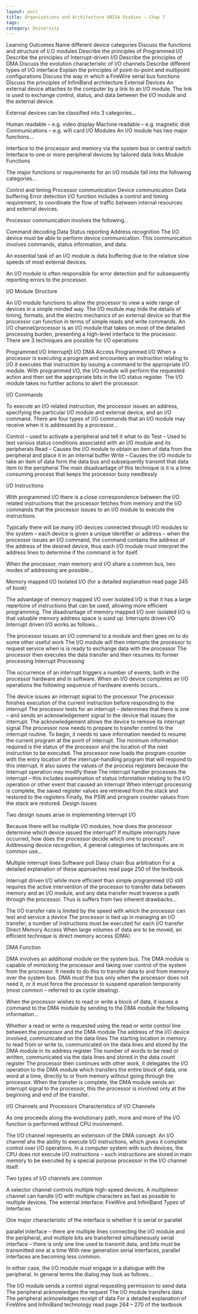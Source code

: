 ```yaml
---
layout: post
title: Organizations and Architecture UNISA Studies – Chap 7
tags: 
category: University
---
```

Learning Outcomes
Name different device categories
Discuss the functions and structure of I/.O modules
Describe the principles of Programmed I/O
Describe the principles of Interrupt-driven I/O
Describe the principles of DMA
Discuss the evolution characteristic of I/O channels
Describe different types of I/O interface
Explain the principles of point-to-point and multipoint configurations
Discuss the way in which a FireWire serial bus functions
Discuss the principles of InfiniBand architecture
External Devices
An external device attaches to the computer by a link to an I/O module. The link is used to exchange control, status, and data between the I/O module and the external device.

External devices can be classified into 3 categories…

Human readable – e.g. video display
Machine readable – e.g. magnetic disk
Communications – e.g. wifi card
I/O Modules
An I/O module has two major functions…

Interface to the processor and memory via the system bus or central switch
Interface to one or more peripheral devices by tailored data links
Module Functions

The major functions or requirements for an I/O module fall into the following categories…

Control and timing
Processor communication
Device communication
Data buffering
Error detection
I/O function includes a control and timing requirement, to coordinate the flow of traffic between internal resources and external devices.

Processor communication involves the following…

Command decoding
Data
Status reporting
Address recognition
The I/O device must be able to perform device communication. This communication involves commands, status information, and data.

An essential task of an I/O module is data buffering due to the relative slow speeds of most external devices.

An I/O module is often responsible for error detection and for subsequently reporting errors to the processor.

I/O Module Structure

An I/O module functions to allow the processor to view a wide range of devices in a simple minded way.
The I/O module may hide the details of timing, formats, and the electro mechanics of an external device so that the processor can function in terms of simple reads and write commands.
An I/O channel/processor is an I/O module that takes on most of the detailed processing burden, presenting a high-level interface to the processor.
There are 3 techniques are possible for I/O operations

Programmed I/O
Interrupt[t I/O
DMA Access
Programmed I/O
When a processor is executing a program and encounters an instruction relating to I/O it executes that instruction by issuing a command to the appropriate I/O module. With programmed I/O, the I/O module will perform the requested action and then set the appropriate bits in the I/O status register. The I/O module takes no further actions to alert the processor.

I/O Commands

To execute an I/O related instruction, the processor issues an address, specifying the particular I/O module and external device, and an I/O command. There are four types of I/O commands that an I/O module may receive when it is addressed by a processor…

Control – used to activate a peripheral and tell it what to do
Test – Used to test various status conditions associated with an I/O module and its peripherals
Read – Causes the I/O module to obtain an item of data from the peripheral and place it in an internal buffer
Write – Causes the I/O module to take an item of data form the data bus and subsequently transmit that data item to the peripheral
The main disadvantage of this technique is it is a time consuming process that keeps the processor busy needlessly

I/O Instructions

With programmed I/O there is a close correspondence between the I/O related instructions that the processor fetches from memory and the I/O commands that the processor issues to an I/O module to execute the instructions.

Typically there will be many I/O devices connected through I/O modules to the system – each device is given a unique identifier or address – when the processor issues an I/O command, the command contains the address of the address of the desired device, thus each I/O module must interpret the address lines to determine if the command is for itself.

When the processor, main memory and I/O share a common bus, two modes of addressing are possible…

Memory mapped I/O
Isolated I/O
(for a detailed explanation read page 245 of book)

The advantage of memory mapped I/O over isolated I/O is that it has a large repertoire of instructions that can be used, allowing more efficient programming.
The disadvantage of memory mapped I/O over isolated I/O is that valuable memory address space is sued up.
Interrupts driven I/O
Interrupt driven I/O works as follows…

The processor issues an I/O command to a module and then goes on to do some other useful work
The I/O module will then interrupts the processor to request service when is is ready to exchange data with the processor
The processor then executes the data transfer and then resumes its former processing
Interrupt Processing

The occurrence of an interrupt triggers a number of events, both in the processor hardware and in software. When an I/O device completes an I/O operations the following sequence of hardware events occurs…

The device issues an interrupt signal to the processor
The processor finishes execution of the current instruction before responding to the interrupt
The processor tests for an interrupt – determines that there is one – and sends an acknowledgement signal to the device that issues the interrupt. The acknowledgement allows the device to remove its interrupt signal
The processor now needs to prepare to transfer control to the interrupt routine. To begin, it needs to save information needed to resume the current program at the point of interrupt. The minimum information required is the status of the processor and the location of the next instruction to be executed.
The processor now loads the program counter with the entry location of the interrupt-handling program that will respond to this interrupt.
It also saves the values of the process registers because the Interrupt operation may modify these
The interrupt handler processes the interrupt – this includes examination of status information relating to the I/O operation or other event that caused an interrupt
When interrupt processing is complete, the saved register values are retrieved from the stack and restored to the registers
Finally, the PSW and program counter values from the stack are restored.
Design Issues

Two design issues arise in implementing interrupt I/O

Because there will be multiple I/O modules, how does the processor determine which device issued the interrupt?
If multiple interrupts have occurred, how does the processor decide which one to process?
Addressing device recognition, 4 general categories of techniques are in common use…

Multiple interrupt lines
Software poll
Daisy chain
Bus arbitration
For a detailed explanation of these approaches read page 250 of the textbook.

Interrupt driven I/O while more efficient than simple programmed I/O still requires the active intervention of the processor to transfer data between memory and an I/O module, and any data transfer must traverse a path through the processor. Thus is suffers from two inherent drawbacks…

The I/O transfer rate is limited by the speed with which the processor can test and service a device
The processor is tied up in managing an I/O transfer; a number of instructions must be executed for each I/O transfer
Direct Memory Access
When large volumes of data are to be moved, an efficient technique is direct memory access (DMA)

DMA Function

DMA involves an additional module on the system bus. The DMA module is capable of mimicking the processor and taking over control of the system from the processor. It needs to do this to transfer data to and from memory over the system bus. DMA must the bus only when the processor does not need it, or it must force the processor to suspend operation temporarily (most common – referred to as cycle stealing).

When the processor wishes to read or write a block of data, it issues a command to the DMA module by sending to the DMA module the following information…

Whether a read or write is requested using the read or write control line between the processor and the DMA module
The address of the I/O device involved, communicated on the data lines
The starting location in memory to read from or write to, communicated on the data lines and stored by the DMA module in its address register
The number of words to be read or written, communicated via the data lines and stored in the data count register
The processor then continues with other work, it delegates the I/O operation to the DMA module which transfers the entire block of data, one word at a time, directly to or from memory without going through the processor. When the transfer is complete, the DMA module sends an interrupt signal to the processor, this the processor is involved only at the beginning and end of the transfer.

I/O Channels and Processors
Characteristics of I/O Channels

As one proceeds along the evolutionary path, more and more of the I/O function is performed without CPU involvement.

The I/O channel represents an extension of the DMA concept. An I/O channel ahs the ability to execute I/O instructions, which gives it complete control over I/O operations. In a computer system with such devices, the CPU does not execute I/O instructions – such instructions are stored in main memory to be executed by a special purpose processor in the I/O channel itself.

Two types of I/O channels are common

A selector channel controls multiple high-speed devices.
A multiplexor channel can handle I/O with multiple characters as fast as possible to multiple devices.
The external interface: FireWire and InfiniBand
Types of Interfaces

One major characteristic of the interface is whether it is serial or parallel

parallel interface – there are multiple lines connecting the I/O module and the peripheral, and multiple bits are transferred simultaneously
serial interface – there is only one line used to transmit data, and bits must be transmitted one at a time
With new generation serial interfaces, parallel interfaces are becoming less common.

In either case, the I/O module must engage in a dialogue with the peripheral. In general terms the dialog may look as follows…

The I/O module sends a control signal requesting permission to send data
The peripheral acknowledges the request
The I/O module transfers data
The peripheral acknowledges receipt of data
For a detailed explanation of FireWire and InfiniBand technology read page 264 – 270 of the textbook